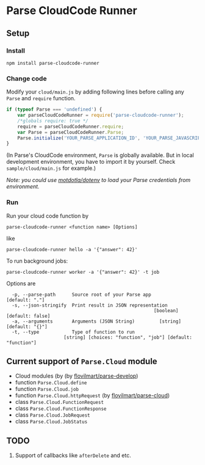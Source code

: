 # Parse CloudCode Runner

## Setup

### Install
```
npm install parse-cloudcode-runner
```

### Change code
Modify your `cloud/main.js` by adding following lines before calling any `Parse` and `require` function.
```javascript
if (typeof Parse === 'undefined') {
    var parseCloudCodeRunner = require('parse-cloudcode-runner');
    /*globals require: true */
    require = parseCloudCodeRunner.require;
    var Parse = parseCloudCodeRunner.Parse;
    Parse.initialize('YOUR_PARSE_APPLICATION_ID', 'YOUR_PARSE_JAVASCRIPT_KEY');
}
```
(In Parse's CloudCode environment, `Parse` is globally available. But in local development environment,
you have to import it by yourself. Check `sample/cloud/main.js` for example.)

_Note: you could use [motdotla/dotenv](https://github.com/motdotla/dotenv)
to load your Parse credentials from environment._

### Run
Run your cloud code function by
```
parse-cloudcode-runner <function name> [Options]
```
like
```
parse-cloudcode-runner hello -a '{"answer": 42}'
```

To run background jobs:
```
parse-cloudcode-runner worker -a '{"answer": 42}' -t job
```

Options are
```
  -p, --parse-path      Source root of your Parse app             [default: "."]
  -s, --json-stringify  Print result in JSON representation
                                                      [boolean] [default: false]
  -a, --arguments       Arguments (JSON String)         [string] [default: "{}"]
  -t, --type            Type of function to run
                     [string] [choices: "function", "job"] [default: "function"]
```

## Current support of `Parse.Cloud` module

* Cloud modules (by (by [flovilmart/parse-develop](https://github.com/flovilmart/parse-develop))
* function `Parse.Cloud.define`
* function `Parse.Cloud.job`
* function `Parse.Cloud.httpRequest` (by [flovilmart/parse-cloud](https://github.com/flovilmart/parse-cloud))
* class `Parse.Cloud.FunctionRequest`
* class `Parse.Cloud.FunctionResponse`
* class `Parse.Cloud.JobRequest`
* class `Parse.Cloud.JobStatus`

## TODO

1. Support of callbacks like `afterDelete` and etc.
